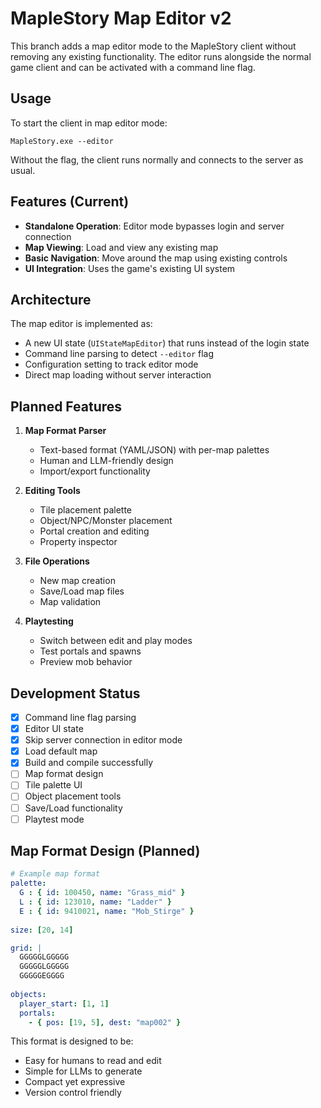 # MapleStory Map Editor v2

This branch adds a map editor mode to the MapleStory client without removing any existing functionality. The editor runs alongside the normal game client and can be activated with a command line flag.

## Usage

To start the client in map editor mode:
```
MapleStory.exe --editor
```

Without the flag, the client runs normally and connects to the server as usual.

## Features (Current)

- **Standalone Operation**: Editor mode bypasses login and server connection
- **Map Viewing**: Load and view any existing map
- **Basic Navigation**: Move around the map using existing controls
- **UI Integration**: Uses the game's existing UI system

## Architecture

The map editor is implemented as:
- A new UI state (`UIStateMapEditor`) that runs instead of the login state
- Command line parsing to detect `--editor` flag
- Configuration setting to track editor mode
- Direct map loading without server interaction

## Planned Features

1. **Map Format Parser**
   - Text-based format (YAML/JSON) with per-map palettes
   - Human and LLM-friendly design
   - Import/export functionality

2. **Editing Tools**
   - Tile placement palette
   - Object/NPC/Monster placement
   - Portal creation and editing
   - Property inspector

3. **File Operations**
   - New map creation
   - Save/Load map files
   - Map validation

4. **Playtesting**
   - Switch between edit and play modes
   - Test portals and spawns
   - Preview mob behavior

## Development Status

- [x] Command line flag parsing
- [x] Editor UI state
- [x] Skip server connection in editor mode
- [x] Load default map
- [x] Build and compile successfully
- [ ] Map format design
- [ ] Tile palette UI
- [ ] Object placement tools
- [ ] Save/Load functionality
- [ ] Playtest mode

## Map Format Design (Planned)

```yaml
# Example map format
palette:
  G : { id: 100450, name: "Grass_mid" }
  L : { id: 123010, name: "Ladder" }
  E : { id: 9410021, name: "Mob_Stirge" }
  
size: [20, 14]

grid: |
  GGGGGLGGGGG
  GGGGGLGGGGG
  GGGGGEGGGG
  
objects:
  player_start: [1, 1]
  portals:
    - { pos: [19, 5], dest: "map002" }
```

This format is designed to be:
- Easy for humans to read and edit
- Simple for LLMs to generate
- Compact yet expressive
- Version control friendly
